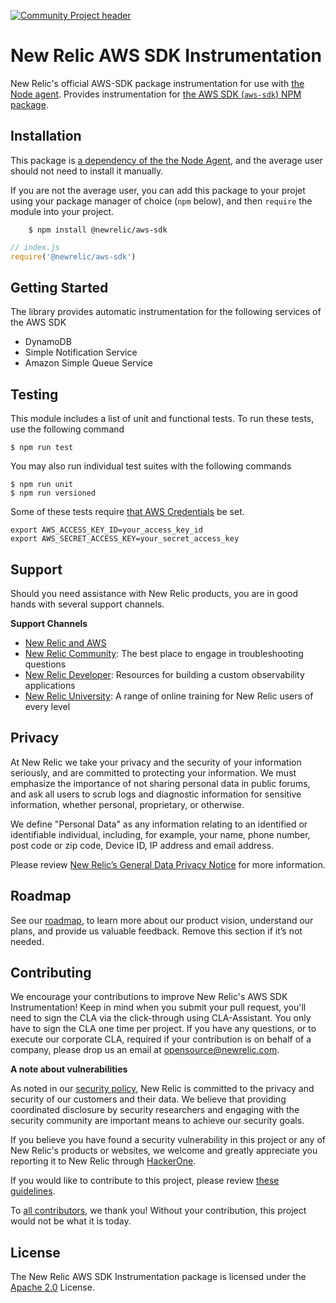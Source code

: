 [![Community Project header](https://github.com/newrelic/open-source-office/raw/master/examples/categories/images/Community_Project.png)](https://github.com/newrelic/open-source-office/blob/master/examples/categories/index.md#community-project)

# New Relic AWS SDK Instrumentation <!-- TODO: Build Badges -->

New Relic's official AWS-SDK package instrumentation for use with [the Node agent](https://github.com/newrelic/node-newrelic). Provides instrumentation for [the AWS SDK (`aws-sdk`) NPM package](https://www.npmjs.com/package/aws-sdk).

## Installation

This package is [a dependency of the the Node Agent](https://github.com/newrelic/node-newrelic/blob/2121ffdc5001ea1bf9ab473138b9446c1f2a7eef/package.json#L147), and the average user should not need to install it manually.

If you are not the average user, you can add this package to your projet using your package manager of choice (`npm` below), and then `require` the module into your project.

```
    $ npm install @newrelic/aws-sdk
```

```javascript
// index.js
require('@newrelic/aws-sdk')
```

## Getting Started

The library provides automatic instrumentation for the following services of the AWS SDK

- DynamoDB
- Simple Notification Service
- Amazon Simple Queue Service

## Testing

This module includes a list of unit and functional tests.  To run these tests, use the following command

    $ npm run test

You may also run individual test suites with the following commands

    $ npm run unit
    $ npm run versioned

Some of these tests require [that AWS Credentials](https://docs.aws.amazon.com/amazonswf/latest/awsrbflowguide/set-up-creds.html) be set.

    export AWS_ACCESS_KEY_ID=your_access_key_id
    export AWS_SECRET_ACCESS_KEY=your_secret_access_key

## Support

Should you need assistance with New Relic products, you are in good hands with several support channels.

**Support Channels**

* [New Relic and AWS](https://docs.newrelic.com/docs/accounts/install-new-relic/partner-based-installation/new-relic-aws-amazon-web-services)
* [New Relic Community](https://discuss.newrelic.com/c/support-products-agents/node-js-agent/): The best place to engage in troubleshooting questions
* [New Relic Developer](https://developer.newrelic.com/): Resources for building a custom observability applications
* [New Relic University](https://learn.newrelic.com/): A range of online training for New Relic users of every level

## Privacy

At New Relic we take your privacy and the security of your information seriously, and are committed to protecting your information. We must emphasize the importance of not sharing personal data in public forums, and ask all users to scrub logs and diagnostic information for sensitive information, whether personal, proprietary, or otherwise.

We define "Personal Data" as any information relating to an identified or identifiable individual, including, for example, your name, phone number, post code or zip code, Device ID, IP address and email address.

Please review [New Relic’s General Data Privacy Notice](https://newrelic.com/termsandconditions/privacy) for more information.

## Roadmap
See our [roadmap](https://github.com/newrelic/node-newrelic/blob/main/ROADMAP_Node.md), to learn more about our product vision, understand our plans, and provide us valuable feedback. Remove this section if it’s not needed.

## Contributing

We encourage your contributions to improve New Relic's AWS SDK Instrumentation! Keep in mind when you submit your pull request, you'll need to sign the CLA via the click-through using CLA-Assistant. You only have to sign the CLA one time per project.
If you have any questions, or to execute our corporate CLA, required if your contribution is on behalf of a company,  please drop us an email at opensource@newrelic.com.

**A note about vulnerabilities**

As noted in our [security policy](https://github.com/newrelic/.github/blob/master/SECURITY.md), New Relic is committed to the privacy and security of our customers and their data. We believe that providing coordinated disclosure by security researchers and engaging with the security community are important means to achieve our security goals.

If you believe you have found a security vulnerability in this project or any of New Relic's products or websites, we welcome and greatly appreciate you reporting it to New Relic through [HackerOne](https://hackerone.com/newrelic).

If you would like to contribute to this project, please review [these guidelines](https://github.com/newrelic/node-newrelic-aws-sdk/blob/main/CONTRIBUTING.md).

To [all contributors](https://github.com/newrelic/node-newrelic-aws-sdk/graphs/contributors), we thank you!  Without your contribution, this project would not be what it is today.

<!-- TODO: add when this is live
We also host a community project page dedicated to
the [PROJECT NAME](<LINK TO https://opensource.newrelic.com/projects/... PAGE>).
-->

## License
The New Relic AWS SDK Instrumentation package is licensed under the [Apache 2.0](http://apache.org/licenses/LICENSE-2.0.txt) License.

